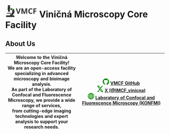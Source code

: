# <img src="images/VMCF_logo_bg.svg" alt="VMCF Logo" height="40"> Viničná Microscopy Core Facility

## About Us



| Welcome to the Viničná Microscopy Core Facility! <br> We are an **open-access** facility specializing in advanced <br> microscopy and bioimage analysis. <br>As part of the Laboratory of Confocal and Fluorescence<br> Microscopy, we provide a wide range of services, <br>from cutting-edge imaging technologies and expert<br> analysis to support your research needs. | <img src="images/github_logo.svg" alt="GitHub Logo" width="20" height="20"> [VMCF GitHub](https://github.com/vmcf-konfmi)<br><img src="images/X_logo.svg" alt="X Logo" width="20" height="20"> [X (@IMCF_vinicna)](https://x.com/IMCF_vinicna)<br><img src="images/web_logo.svg" alt="Website Logo" width="20" height="20"> [Laboratory of Confocal and Fluorescence Microscopy (KONFMI)](https://www.natur.cuni.cz/biology/service/laboratory-of-confocal-and-fluorescence-microscopy?set_language=en) |
|--- |--- |
